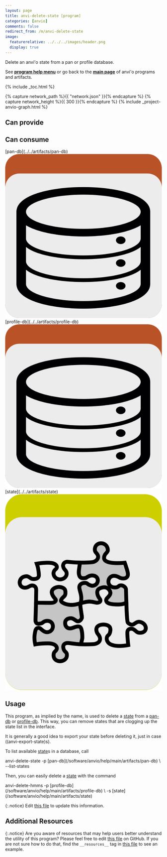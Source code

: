 ```yaml
---
layout: page
title: anvi-delete-state [program]
categories: [anvio]
comments: false
redirect_from: /m/anvi-delete-state
image:
  featurerelative: ../../../images/header.png
  display: true
---
```


Delete an anvi&#x27;o state from a pan or profile database.

See **[program help menu](../../../../vignette#anvi-delete-state)** or go back to the **[main page](../../)** of anvi'o programs and artifacts.


{% include _toc.html %}
<div id="svg" class="subnetwork"></div>
{% capture network_path %}{{ "network.json" }}{% endcapture %}
{% capture network_height %}{{ 300 }}{% endcapture %}
{% include _project-anvio-graph.html %}


## Can provide

<p style="text-align: left" markdown="1"></p>

## Can consume

<p style="text-align: left" markdown="1"><span class="artifact-r">[pan-db](../../artifacts/pan-db) <img src="../../images/icons/DB.png" class="artifact-icon-mini" /></span> <span class="artifact-r">[profile-db](../../artifacts/profile-db) <img src="../../images/icons/DB.png" class="artifact-icon-mini" /></span> <span class="artifact-r">[state](../../artifacts/state) <img src="../../images/icons/CONCEPT.png" class="artifact-icon-mini" /></span></p>

## Usage


This program, as implied by the name, is used to delete a <span class="artifact-n">[state](/software/anvio/help/main/artifacts/state)</span> from a <span class="artifact-n">[pan-db](/software/anvio/help/main/artifacts/pan-db)</span> or <span class="artifact-n">[profile-db](/software/anvio/help/main/artifacts/profile-db)</span>. This way, you can remove states that are clogging up the state list in the interface. 

It is generally a good idea to export your state before deleting it, just in case ((anvi-export-state)s).

To list available <span class="artifact-n">[state](/software/anvio/help/main/artifacts/state)</span>s in a database, call 

<div class="codeblock" markdown="1">
anvi&#45;delete&#45;state &#45;p <span class="artifact&#45;n">[pan&#45;db](/software/anvio/help/main/artifacts/pan&#45;db)</span> \
                 &#45;&#45;list&#45;states
</div>

Then, you can easily delete a <span class="artifact-n">[state](/software/anvio/help/main/artifacts/state)</span> with the command

<div class="codeblock" markdown="1">
anvi&#45;delete&#45;hmms &#45;p <span class="artifact&#45;n">[profile&#45;db](/software/anvio/help/main/artifacts/profile&#45;db)</span> \
                 &#45;s <span class="artifact&#45;n">[state](/software/anvio/help/main/artifacts/state)</span> 
</div>


{:.notice}
Edit [this file](https://github.com/merenlab/anvio/tree/master/anvio/docs/programs/anvi-delete-state.md) to update this information.


## Additional Resources



{:.notice}
Are you aware of resources that may help users better understand the utility of this program? Please feel free to edit [this file](https://github.com/merenlab/anvio/tree/master/bin/anvi-delete-state) on GitHub. If you are not sure how to do that, find the `__resources__` tag in [this file](https://github.com/merenlab/anvio/blob/master/bin/anvi-interactive) to see an example.
